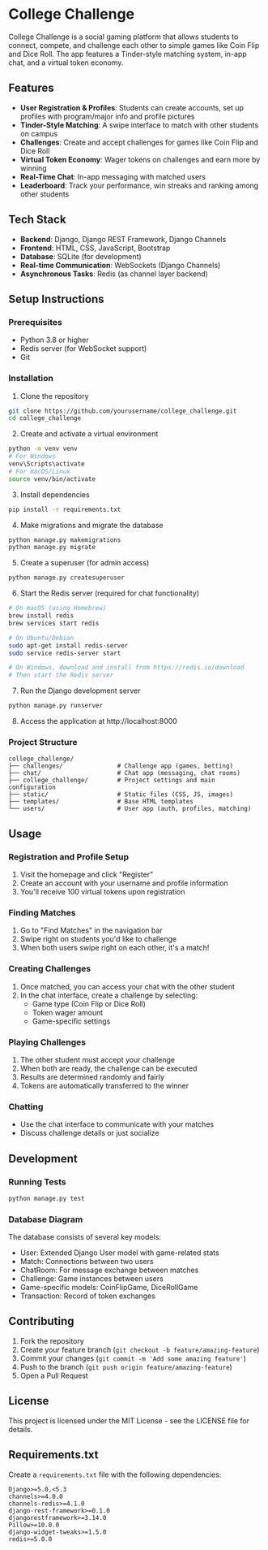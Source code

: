 # College Challenge

College Challenge is a social gaming platform that allows students to connect, compete, and challenge each other to simple games like Coin Flip and Dice Roll. The app features a Tinder-style matching system, in-app chat, and a virtual token economy.

## Features

- **User Registration & Profiles**: Students can create accounts, set up profiles with program/major info and profile pictures
- **Tinder-Style Matching**: A swipe interface to match with other students on campus
- **Challenges**: Create and accept challenges for games like Coin Flip and Dice Roll
- **Virtual Token Economy**: Wager tokens on challenges and earn more by winning
- **Real-Time Chat**: In-app messaging with matched users
- **Leaderboard**: Track your performance, win streaks and ranking among other students

## Tech Stack

- **Backend**: Django, Django REST Framework, Django Channels
- **Frontend**: HTML, CSS, JavaScript, Bootstrap
- **Database**: SQLite (for development)
- **Real-time Communication**: WebSockets (Django Channels)
- **Asynchronous Tasks**: Redis (as channel layer backend)

## Setup Instructions

### Prerequisites

- Python 3.8 or higher
- Redis server (for WebSocket support)
- Git

### Installation

1. Clone the repository
```bash
git clone https://github.com/yourusername/college_challenge.git
cd college_challenge
```

2. Create and activate a virtual environment
```bash
python -m venv venv
# For Windows
venv\Scripts\activate
# For macOS/Linux
source venv/bin/activate
```

3. Install dependencies
```bash
pip install -r requirements.txt
```

4. Make migrations and migrate the database
```bash
python manage.py makemigrations
python manage.py migrate
```

5. Create a superuser (for admin access)
```bash
python manage.py createsuperuser
```

6. Start the Redis server (required for chat functionality)
```bash
# On macOS (using Homebrew)
brew install redis
brew services start redis

# On Ubuntu/Debian
sudo apt-get install redis-server
sudo service redis-server start

# On Windows, download and install from https://redis.io/download
# Then start the Redis server
```

7. Run the Django development server
```bash
python manage.py runserver
```

8. Access the application at http://localhost:8000

### Project Structure

```
college_challenge/
├── challenges/               # Challenge app (games, betting)
├── chat/                     # Chat app (messaging, chat rooms)
├── college_challenge/        # Project settings and main configuration
├── static/                   # Static files (CSS, JS, images)
├── templates/                # Base HTML templates
└── users/                    # User app (auth, profiles, matching)
```

## Usage

### Registration and Profile Setup

1. Visit the homepage and click "Register"
2. Create an account with your username and profile information
3. You'll receive 100 virtual tokens upon registration

### Finding Matches

1. Go to "Find Matches" in the navigation bar
2. Swipe right on students you'd like to challenge
3. When both users swipe right on each other, it's a match!

### Creating Challenges

1. Once matched, you can access your chat with the other student
2. In the chat interface, create a challenge by selecting:
   - Game type (Coin Flip or Dice Roll)
   - Token wager amount
   - Game-specific settings

### Playing Challenges

1. The other student must accept your challenge
2. When both are ready, the challenge can be executed
3. Results are determined randomly and fairly
4. Tokens are automatically transferred to the winner

### Chatting

- Use the chat interface to communicate with your matches
- Discuss challenge details or just socialize

## Development

### Running Tests

```bash
python manage.py test
```

### Database Diagram

The database consists of several key models:
- User: Extended Django User model with game-related stats
- Match: Connections between two users
- ChatRoom: For message exchange between matches
- Challenge: Game instances between users
- Game-specific models: CoinFlipGame, DiceRollGame
- Transaction: Record of token exchanges

## Contributing

1. Fork the repository
2. Create your feature branch (`git checkout -b feature/amazing-feature`)
3. Commit your changes (`git commit -m 'Add some amazing feature'`)
4. Push to the branch (`git push origin feature/amazing-feature`)
5. Open a Pull Request

## License

This project is licensed under the MIT License - see the LICENSE file for details.

## Requirements.txt

Create a `requirements.txt` file with the following dependencies:

```
Django>=5.0,<5.3
channels>=4.0.0
channels-redis>=4.1.0
django-rest-framework>=0.1.0
djangorestframework>=3.14.0
Pillow>=10.0.0
django-widget-tweaks>=1.5.0
redis>=5.0.0
```